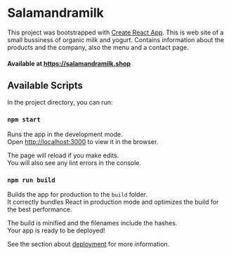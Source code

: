 # Salamandramilk

This project was bootstrapped with [Create React App](https://github.com/facebook/create-react-app).
This is web site of a small bussiness of organic milk and yogurt. 
Contains information about the products and the company, also the menu and a contact page.

#### Available at https://salamandramilk.shop

## Available Scripts

In the project directory, you can run:

### `npm start`

Runs the app in the development mode.\
Open [http://localhost:3000](http://localhost:3000) to view it in the browser.

The page will reload if you make edits.\
You will also see any lint errors in the console.

### `npm run build`

Builds the app for production to the `build` folder.\
It correctly bundles React in production mode and optimizes the build for the best performance.

The build is minified and the filenames include the hashes.\
Your app is ready to be deployed!

See the section about [deployment](https://facebook.github.io/create-react-app/docs/deployment) for more information.
